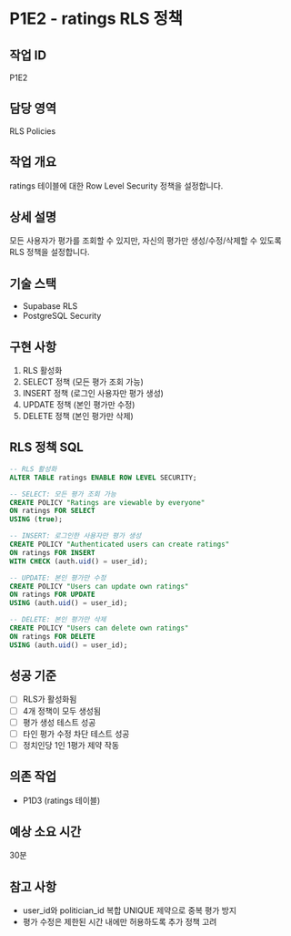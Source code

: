 # P1E2 - ratings RLS 정책

## 작업 ID
P1E2

## 담당 영역
RLS Policies

## 작업 개요
ratings 테이블에 대한 Row Level Security 정책을 설정합니다.

## 상세 설명
모든 사용자가 평가를 조회할 수 있지만, 자신의 평가만 생성/수정/삭제할 수 있도록 RLS 정책을 설정합니다.

## 기술 스택
- Supabase RLS
- PostgreSQL Security

## 구현 사항
1. RLS 활성화
2. SELECT 정책 (모든 평가 조회 가능)
3. INSERT 정책 (로그인 사용자만 평가 생성)
4. UPDATE 정책 (본인 평가만 수정)
5. DELETE 정책 (본인 평가만 삭제)

## RLS 정책 SQL
```sql
-- RLS 활성화
ALTER TABLE ratings ENABLE ROW LEVEL SECURITY;

-- SELECT: 모든 평가 조회 가능
CREATE POLICY "Ratings are viewable by everyone"
ON ratings FOR SELECT
USING (true);

-- INSERT: 로그인한 사용자만 평가 생성
CREATE POLICY "Authenticated users can create ratings"
ON ratings FOR INSERT
WITH CHECK (auth.uid() = user_id);

-- UPDATE: 본인 평가만 수정
CREATE POLICY "Users can update own ratings"
ON ratings FOR UPDATE
USING (auth.uid() = user_id);

-- DELETE: 본인 평가만 삭제
CREATE POLICY "Users can delete own ratings"
ON ratings FOR DELETE
USING (auth.uid() = user_id);
```

## 성공 기준
- [ ] RLS가 활성화됨
- [ ] 4개 정책이 모두 생성됨
- [ ] 평가 생성 테스트 성공
- [ ] 타인 평가 수정 차단 테스트 성공
- [ ] 정치인당 1인 1평가 제약 작동

## 의존 작업
- P1D3 (ratings 테이블)

## 예상 소요 시간
30분

## 참고 사항
- user_id와 politician_id 복합 UNIQUE 제약으로 중복 평가 방지
- 평가 수정은 제한된 시간 내에만 허용하도록 추가 정책 고려

